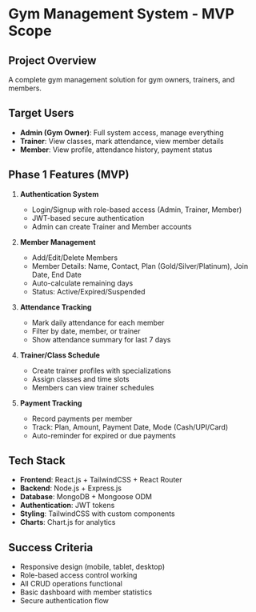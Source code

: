 # Gym Management System - MVP Scope

## Project Overview
A complete gym management solution for gym owners, trainers, and members.

## Target Users
- **Admin (Gym Owner)**: Full system access, manage everything
- **Trainer**: View classes, mark attendance, view member details  
- **Member**: View profile, attendance history, payment status

## Phase 1 Features (MVP)
1. **Authentication System**
   - Login/Signup with role-based access (Admin, Trainer, Member)
   - JWT-based secure authentication
   - Admin can create Trainer and Member accounts

2. **Member Management**
   - Add/Edit/Delete Members
   - Member Details: Name, Contact, Plan (Gold/Silver/Platinum), Join Date, End Date
   - Auto-calculate remaining days
   - Status: Active/Expired/Suspended

3. **Attendance Tracking**
   - Mark daily attendance for each member
   - Filter by date, member, or trainer
   - Show attendance summary for last 7 days

4. **Trainer/Class Schedule**
   - Create trainer profiles with specializations
   - Assign classes and time slots
   - Members can view trainer schedules

5. **Payment Tracking**
   - Record payments per member
   - Track: Plan, Amount, Payment Date, Mode (Cash/UPI/Card)
   - Auto-reminder for expired or due payments

## Tech Stack
- **Frontend**: React.js + TailwindCSS + React Router
- **Backend**: Node.js + Express.js
- **Database**: MongoDB + Mongoose ODM
- **Authentication**: JWT tokens
- **Styling**: TailwindCSS with custom components
- **Charts**: Chart.js for analytics

## Success Criteria
- Responsive design (mobile, tablet, desktop)
- Role-based access control working
- All CRUD operations functional
- Basic dashboard with member statistics
- Secure authentication flow